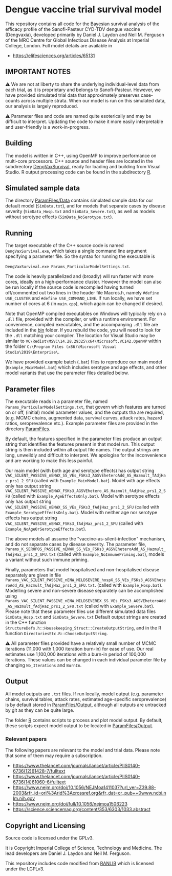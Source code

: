 # Dengue vaccine trial survival model

This repository contains all code for the Bayesian survival analysis of the efficacy profile of 
the Sanofi-Pasteur CYD-TDV dengue vaccine
(Dengvaxia), developed primarily by Daniel J. Laydon and Neil M. Ferguson of the MRC Centre
for Global Infectious Disease Analysis at Imperial College, London. Full model details are available in 
- <https://elifesciences.org/articles/65131>


## IMPORTANT NOTES

:warning: We are not at liberty to share the underlying individual-level data from each trial, as 
it is proprietary and belongs to Sanofi-Pasteur. 
However, we have provided simulated trial data that approximately preserves case-counts
across multiple strata. When our model is run on this simulated
data, our analysis is largely reproduced. 

:warning: Parameter files and code are named quite esoterically and may be difficult to interpret. 
Updating the code to make it more easily interpretable and user-friendly is a work-in-progress.

## Building

The model is written in C++, using OpenMP to improve performance on multi-core processors. 
C++ source and header files are located in the subdirectory [DengVaxSurvival](./DengVaxSurvival), 
ready for loading and building from Visual Studio. R output processing code can be found in the 
subdirectory [R](./R). 

## Simulated sample data

The directory [ParamFiles/Data](./ParamFiles/Data) contains simulated sample data 
for our default model (`SimData.txt`), and for models that separate cases by disease severity 
(`SimData_Hosp.txt` and `SimData_Severe.txt`), as well as models 
without serotype effects (`SimData_NoSerotype.txt`). 

## Running

The target executable of the C++ source code is named `DengVaxSurvival.exe`, which takes a single 
command line argument specifying a parameter file. So the syntax for running the executable is 

`DengVaxSurvival.exe Params_ParticularModelSettings.txt`. 

The code is heavily parallelized and (broadly) will run faster with more cores, ideally on a 
high-performance cluster. However the model can also be run locally if the source code is 
recompiled having turned off/commented out two lines in the header file Macros.h, namely 
`#define USE_CLUSTER` and `#define USE_COMMAND_LINE`. 
If run locally, we have set number of cores at 6 (in `main.cpp`), which again can be changed if desired. 

Note that OpenMP compiled executables on Windows will typically rely on a `.dll` file, provided with 
the compiler, or with a runtime environment. For convenience, compiled executables, and the 
accompanying `.dll` file are included in the [bin](./bin) folder. If you rebuild the code, you will need to 
look for the `.dll` matching your compiler. The location for Visual Studio may be similar to
`VC\Redist\MSVC\14.28.29325\x64\Microsoft.VC142.OpenMP` within the folder 
`C:\Program Files (x86)\Microsoft Visual Studio\2019\Enterprise\`. 

We have provided example batch (`.bat`) files to reproduce our main model (`Example_MainModel.bat`)
which includes serotype and age effects, and other model variants that use the 
parameter files detailed below.

## Parameter files

The executable reads in a parameter file, named `Params_ParticularModelSettings.txt`, 
that govern which features are turned on or off,
(initial) model parameter values, and the outputs tha are required,
(e.g. MCMC chains, augmented data, survival curves, attack rates, hazard ratios, seroprevalence etc.).
Example parameter files are provided in the directory [ParamFiles](./ParamFiles).

By default, the features specified in the parameter files 
produce an output string that identifies the features present in that model run. 
This output string is then included within all output file names. 
The output strings are long, unweildly and difficult to interpret. We apologise for the inconvenience
and are working to make this less painful. 

Our main model (with both age and serotype effects) has output string
`VAC_SILENT_PASSIVE_nENWX_SS_VEs_FSKs3_AGSVEheteroAdd_AS_Hazmult_fAdjHaz_prs1_2_SFU` (called with 
`Example_MainModel.bat`). 
Model with age effects only has output string 
`VAC_SILENT_PASSIVE_nENWX_FSKs3_AGSVEhetero_AS_Hazmult_fAdjHaz_prs1_2_SFU` (called with 
`Example_AgeEffectsOnly.bat`).
Model with serotype effects only has output string 
`VAC_SILENT_PASSIVE_nENWX_SS_VEs_FSKs3_fAdjHaz_prs1_2_SFU` (called with 
`Example_SerotypeEffectsOnly.bat`).
Model with neither age nor serotype effects has output string 
`VAC_SILENT_PASSIVE_nENWX_FSKs3_fAdjHaz_prs1_2_SFU` (called with 
`Example_NoAgeOrSerotypeEffects.bat`).

The above models all assume the "vaccine-as-silent-infection" mechanism, and do not separate cases by disease severity. 
The parameter file, 
`Params_K_SEROPOS_PASSIVE_nENWX_SS_VEs_FSKs3_AGSVEheteroAdd_AS_Hazmult_fAdjHaz_prs1_2_SFU.txt` 
(called with `Example_NoImmunePriming.bat`), models a variant without such immune priming. 


Finally, parameters that model hospitalised and non-hospitalised disease separately are given in 
file `Params_VAC_SILENT_PASSIVE_nENW_MILDSEVERE_hospX_SS_VEs_FSKs3_AGSVEheteroAdd_AS_Hazmult_fAdjHaz_prs1_2_SFU.txt`. 
(called with `Example_Hosp.bat`).
Modelling severe and non-severe disease separately can be accomplished using 
`Params_VAC_SILENT_PASSIVE_nENW_MILDSEVEREX_SS_VEs_FSKs3_AGSVEheteroAdd_AS_Hazmult_fAdjHaz_prs1_2_SFU.txt` 
(called with `Example_Severe.bat`).
Please note that these parameter files use different simulated data files `SimData_Hosp.txt` and `SimData_Severe.txt`
Default output strings are created in the C++ function 
`StructureDefs.h::Housekeeping_Struct::CreateOutputString`, 
and in the R function `DirectoriesEtc.R::ChooseOutputString`.

:warning: All parameter files provided have a relatively small number of MCMC iterations 
(11,000 with 1,000 iteration burn-in) for ease of use. Our real estimates use 1,100,000 iterations with 
a burn-in period of 100,000 iterations. These values can be changed in each individual parameter file
by changing `No_Iterations` and `BurnIn`. 

## Output

All model outputs are `.txt` files. If run locally, model output (e.g. parameter chains, survival tables, attack rates, estimated 
age-specific seroprevalence) is by default stored in 
[ParamFiles/Output](./ParamFiles/Output), although all outputs are untracked by git as 
they can be quite large. 

The folder [R](./R) contains scripts to process and plot model output. By default, these scripts
expect model output to be located in [ParamFiles/Output](./ParamFiles/Output).


### Relevant papers

The following papers are relevant to the model and trial data. Please note that some of them
may require a subscription.

- <https://www.thelancet.com/journals/lancet/article/PIIS0140-6736(12)61428-7/fulltext>
- <https://www.thelancet.com/journals/lancet/article/PIIS0140-6736(14)61060-6/fulltext>
- <https://www.nejm.org/doi/10.1056/NEJMoa1411037?url_ver=Z39.88-2003&rfr_id=ori%3Arid%3Acrossref.org&rfr_dat=cr_pub++0www.ncbi.nlm.nih.gov>
- <https://www.nejm.org/doi/full/10.1056/nejmoa1506223>
- <https://science.sciencemag.org/content/353/6303/1033.abstract>

## Copyright and Licensing

Source code is licensed under the GPLv3.

It is Copyright Imperial College of Science, Technology and Medicine. The
lead developers are Daniel J. Laydon and Neil M. Ferguson. 

This repository includes code modified from
[RANLIB](https://people.sc.fsu.edu/~jburkardt/c_src/ranlib/ranlib.html) which
is licensed under the LGPLv3.

